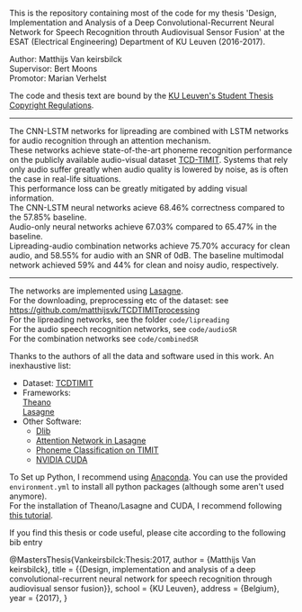 
This is the repository containing most of the code for my thesis 'Design, Implementation and Analysis of a Deep Convolutional-Recurrent Neural Network for Speech Recognition throuth Audiovisual Sensor Fusion' at the ESAT (Electrical Engineering) Department of KU Leuven (2016-2017).  

Author: Matthijs Van keirsbilck  
Supervisor: Bert Moons  
Promotor: Marian Verhelst  

The code and thesis text are bound by the [KU Leuven's Student Thesis Copyright Regulations](https://admin.kuleuven.be/sab/jd/en/student-thesis-copyright).  
___


The CNN-LSTM networks for lipreading are combined with LSTM networks for audio recognition through an attention mechanism.   
These networks achieve state-of-the-art phoneme recognition performance on the publicly available audio-visual dataset [TCD-TIMIT](https://sigmedia.tcd.ie/TCDTIMIT/).
Systems that rely only audio suffer greatly when audio quality is lowered by noise, as is often the case in real-life situations.  
This performance loss can be greatly mitigated by adding visual information.  
The CNN-LSTM neural networks acieve 68.46% correctness compared to the 57.85% baseline.  
Audio-only neural networks achieve 67.03% compared to 65.47% in the baseline.  
Lipreading-audio combination networks achieve 75.70% accuracy for clean audio, and 58.55% for audio with an SNR of 0dB. The baseline multimodal network achieved 59% and 44% for clean and noisy audio, respectively.

___

The networks are implemented using [Lasagne](https://github.com/Lasagne).  
For the downloading, preprocessing etc of the dataset: see https://github.com/matthijsvk/TCDTIMITprocessing  
For the lipreading networks, see the folder `code/lipreading`   
For the audio speech recognition networks, see `code/audioSR`   
For the combination networks see `code/combinedSR`  


Thanks to the authors of all the data and software used in this work. An inexhaustive list:  
- Dataset: [TCDTIMIT](https://sigmedia.tcd.ie/TCDTIMIT/)  
- Frameworks:  
    [Theano](http://www.deeplearning.net/software/theano/)  
    [Lasagne](https://github.com/Lasagne)  
- Other Software:  
    - [Dlib](http://dlib.net/)  
    - [Attention Network in Lasagne](https://github.com/craffel/ff-attention)    
    - [Phoneme Classification on TIMIT](https://github.com/Faur/TIMIT)  
    - [NVIDIA CUDA](https://developer.nvidia.com/cuda-downloads)  

To Set up Python, I recommend using [Anaconda](https://www.continuum.io/downloads). You can use the provided `environment.yml` to install all python packages (although some aren't used anymore).    
For the installation of Theano/Lasagne and CUDA, I recommend following [this tutorial](https://github.com/Lasagne/Lasagne/wiki/From-Zero-to-Lasagne-on-Ubuntu-14.04).

If you find this thesis or code useful, please cite according to the following bib entry

@MastersThesis{Vankeirsbilck:Thesis:2017,
    author     =     {Matthijs Van keirsbilck},
    title     =     {{Design, implementation and analysis of a deep convolutional-recurrent neural network for speech recognition through audiovisual sensor fusion}},
    school     =     {KU Leuven},
    address     =     {Belgium},
    year     =     {2017},
    }



